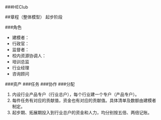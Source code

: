 ###HEClub

##章程（整体模型）
起步阶段

###角色
* 建模者：
* 行政官：
* 监督者：
* 校内资源协调人：
* 培训总监
* 行业经理
* 咨询顾问

###资产
###任务
###协作
###分配

1. 内设行业产品专户（行业总户），每个行业建一个专户（产品专户）。
2. 每件任务有对应的贡献值，资金也有对应的贡献值。具体清单及数额由建模者制定。
3. 起步期、拓展期投入到行业总户的资金和人力，均分别按五倍、两倍记账。

